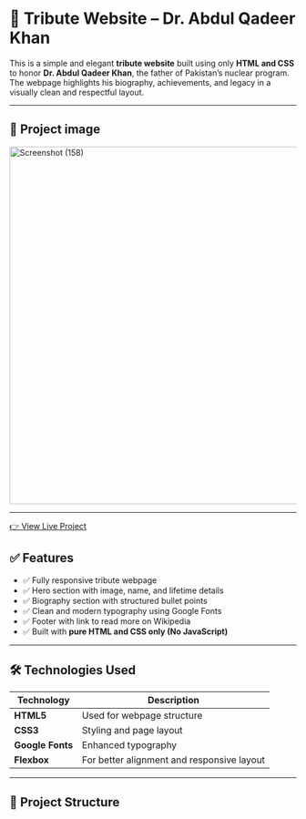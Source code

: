 
# 🌟 Tribute Website – Dr. Abdul Qadeer Khan

This is a simple and elegant **tribute website** built using only **HTML and CSS** to honor **Dr. Abdul Qadeer Khan**, the father of Pakistan’s nuclear program. The webpage highlights his biography, achievements, and legacy in a visually clean and respectful layout.

---

## 📸 Project image

<img width="1219" height="628" alt="Screenshot (158)" src="https://github.com/user-attachments/assets/2360ddc9-0d60-4246-ac5a-8ccedb90f89a" />

---

[👉 View Live Project](https://the-tribute-website-1.netlify.app/)



## ✅ Features

- ✅ Fully responsive tribute webpage  
- ✅ Hero section with image, name, and lifetime details  
- ✅ Biography section with structured bullet points  
- ✅ Clean and modern typography using Google Fonts  
- ✅ Footer with link to read more on Wikipedia  
- ✅ Built with **pure HTML and CSS only (No JavaScript)**

---

## 🛠 Technologies Used

| Technology | Description |
|------------|-------------|
| **HTML5**  | Used for webpage structure |
| **CSS3**   | Styling and page layout |
| **Google Fonts** | Enhanced typography |
| **Flexbox** | For better alignment and responsive layout |

---

## 📁 Project Structure

